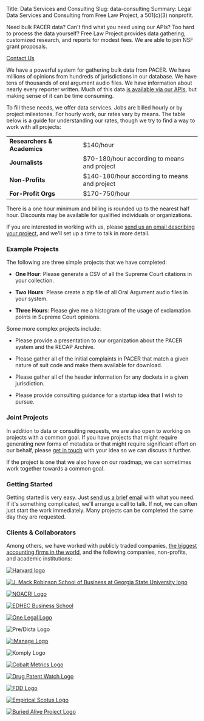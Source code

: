 Title: Data Services and Consulting
Slug: data-consulting
Summary: Legal Data Services and Consulting from Free Law Project, a 501(c)(3)
             nonprofit.


<div class="row">
    <div class="col-xs-12 col-sm-8 col-md-9">
        <p class="lead">Need bulk PACER data? Can't find what you need using our APIs? Too hard to process the data yourself? Free Law Project provides data gathering, customized research, and reports for modest fees. We are able to join NSF grant proposals.</p>
    </div>
    <div class="col-xs-12 col-sm-4 col-md-3">
        <span class="pull-right"><a href="{filename}/pages/contact.md" class="btn btn-lg btn-danger">Contact Us</a></span>
    </div>
</div>

We have a powerful system for gathering bulk data from PACER. We have millions of opinions from hundreds of jurisdictions in our database. We have tens of thousands of oral argument audio files. We have information about nearly every reporter written. Much of this data <a href="https://www.courtlistener.com/api/">is available via our APIs</a>, but making sense of it can be time consuming.

To fill these needs, we offer data services. Jobs are billed hourly or by project milestones. For hourly work, our rates vary by means. The table below is a guide for understanding our rates, though we try to find a way to work with all projects:

<table class="table table-condensed">
    <tbody>
    <tr>
        <td class="fit"><strong>Researchers &amp; Academics</strong></td>
        <td>$140/hour</td>
    </tr>
    <tr>
        <td class="fit"><strong>Journalists</strong></td>
        <td>$70-180/hour according to means and project</td>
    </tr>
    <tr>
        <td class="fit"><strong>Non-Profits</strong></td>
        <td>$140-180/hour according to means and project</td>
    </tr>
    <tr>
        <td class="fit"><strong>For-Profit Orgs</strong></td>
        <td>$170-750/hour</td>
    </tr>
    </tbody>
</table>

There is a one hour minimum and billing is rounded up to the nearest half hour. Discounts may be available for qualified individuals or organizations.

If you are interested in working with us, please [send us an email describing your project][c], and we'll set up a time to talk in more detail.


### Example Projects

The following are three simple projects that we have completed:

 - **One Hour**: Please generate a CSV of all the Supreme Court citations in your collection.

 - **Two Hours**: Please create a zip file of all Oral Argument audio files in your system.

 - **Three Hours**: Please give me a histogram of the usage of exclamation points in Supreme Court opinions.

Some more complex projects include:

 - Please provide a presentation to our organization about the PACER system and the RECAP Archive.
 
 - Please gather all of the initial complaints in PACER that match a given nature of suit code and make them available for download.
 
 - Please gather all of the header information for any dockets in a given jurisdiction.
 
 - Please provide consulting guidance for a startup idea that I wish to pursue. 


### Joint Projects

In addition to data or consulting requests, we are also open to working on projects with a common goal. If you have projects that might require generating new forms of metadata or that might require significant effort on our behalf, please [get in touch][c] with your idea so we can discuss it further. 

If the project is one that we also have on our roadmap, we can sometimes work together towards a common goal.


### Getting Started

Getting started is very easy. Just [send us a brief email][c] with what you need. If it's something complicated, we'll arrange a call to talk. If not, we can often just start the work immediately. Many projects can be completed the same day they are requested.


### Clients & Collaborators

<div class="row">
    <div class="col-xs-12">
        <p>Among others, we have worked with publicly traded companies, <a href="https://en.wikipedia.org/wiki/Big_Four_accounting_firms" rel="nofollow" target="_blank">the biggest accounting firms in the world</a>, and the following companies, non-profits, and academic institutions:</p>
    </div>
</div>
<div class="row vertical-align">
    <div class="col-xs-4">
        <p><a href="https://sociology.fas.harvard.edu/" rel="nofollow"
           target="_blank">
            <img src="{static}/images/services-logos/harvard-sociology-logo.png"
                 alt="Harvard logo"
                 class="img-responsive center-block">
        </a></p>
    </div>
    <div class="col-xs-4">
        <p><a href="{filename}/dol-grant.md" rel="nofollow"
           target="_blank">
            <img src="{static}/images/gsu.png"
                 alt="J. Mack Robinson School of Business at Georgia State University logo"
                 class="img-responsive center-block">
        </a></p>
    </div>
    <div class="col-xs-4">
        <p><a href="https://noacri.org/" rel="nofollow"
           target="_blank">
            <img src="{static}/images/services-logos/noacri.png"
                 alt="NOACRI Logo"
                 class="img-responsive center-block">
        </a></p>
    </div>
</div>
<div class="row v-offset-above-2 vertical-align">
    <div class="col-xs-4">
        <p><a href="https://www.edhec.edu" rel="nofollow"
           target="_blank">
            <img src="{static}/images/services-logos/edhec.png"
                 alt="EDHEC Business School"
                 class="img-responsive center-block">
        </a></p>
    </div>
    <div class="col-xs-4">
        <p><a href="https://www.onelegal.com/" rel="nofollow"
           target="_blank">
            <img src="{static}/images/services-logos/one-legal.png"
                 alt="One Legal Logo"
                 class="img-responsive center-block">
        </a></p>
    </div>
    <div class="col-xs-4">
        <p>
            <img src="{static}/images/services-logos/predicta.png"
                 alt="Pre/Dicta Logo"
                 class="img-responsive center-block">
        </p>
    </div>
</div>
<div class="row v-offset-above-2 vertical-align">
    <div class="col-xs-4">
        <p>
            <a href="https://imanage.com" rel="nofollow"
               target="_blank">
                <img src="{static}/images/services-logos/imanage.svg"
                     alt="iManage Logo"
                     class="img-responsive center-block">
            </a>
        </p>
    </div>
    <div class="col-xs-4">
        <p>
            <img src="{static}/images/services-logos/komply.png"
                 alt="Komply Logo"
                 class="img-responsive center-block">
        </p>
    </div>
    <div class="col-xs-4">
        <p>
            <a href="https://cobaltmetrics.com/" rel="nofollow"
               target="_blank">
                <img src="{static}/images/services-logos/cobaltmetrics.png"
                     alt="Cobalt Metrics Logo"
                     class="img-responsive center-block">
            </a>
        </p>
    </div>
</div>
<div class="row v-offset-above-3 vertical-align">
    <div class="col-xs-4">
        <p><a href="https://drugpatentwatch.com/" rel="nofollow"
           target="_blank">
            <img src="{static}/images/services-logos/drugpatentwatch.png"
                 alt="Drug Patent Watch Logo"
                 class="img-responsive center-block">
        </a></p>
    </div>
    <div class="col-xs-4">
        <p><a href="https://fdd.org/" rel="nofollow"
           target="_blank">
            <img src="{static}/images/services-logos/fdd.png"
                 alt="FDD Logo"
                 class="img-responsive center-block">
        </a></p>
    </div>
    <div class="col-xs-4">
        <p><a href="https://empiricalscotus.com/" rel="nofollow"
           target="_blank">
            <img src="{static}/images/services-logos/empirical-scotus.png"
                 alt="Empirical Scotus Logo"
                 class="img-responsive center-block">
        </a></p>
    </div>
</div>
<div class="row v-offset-above-3 vertical-align">
    <div class="col-xs-12">
        <p><a href="https://buriedaliveproject.org/" rel="nofollow"
           target="_blank">
            <img src="{static}/images/services-logos/buried-alive-project.png"
                 alt="Buried Alive Project Logo"
                 class="img-responsive center-block">
        </a></p>
    </div>
</div>

[c]: {filename}/pages/contact.md

